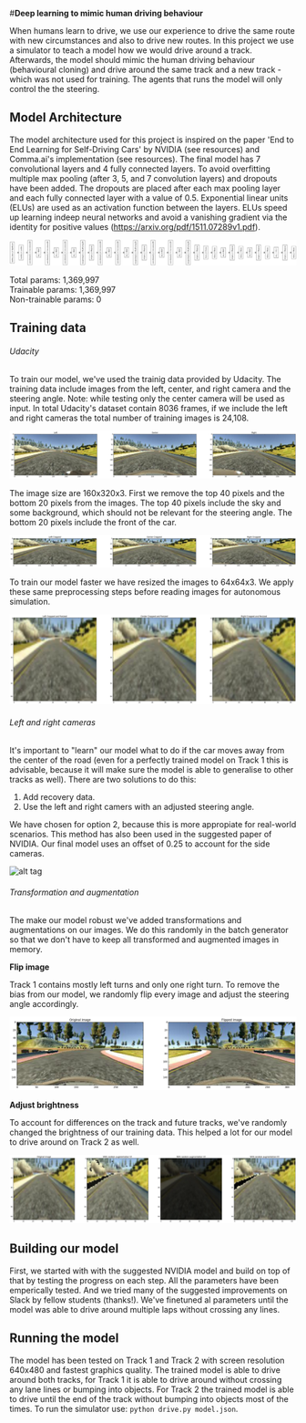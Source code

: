 #**Deep learning to mimic human driving behaviour**

When humans learn to drive, we use our experience to drive the same route with new circumstances and also to drive new routes. In this project we use a simulator to teach a model how we would drive around a track. Afterwards, the model should mimic the human driving behaviour (behavioural cloning) and drive around the same track and a new track - which was not used for training. The agents that runs the model will only control the the steering.



## Model Architecture
The model architecture used for this project is inspired on the paper 'End to End Learning for Self-Driving Cars' by NVIDIA (see resources) and Comma.ai's implementation (see resources). The final model has 7 convolutional layers and 4 fully connected layers. To avoid overfitting multiple max pooling (after 3, 5, and 7 convolution layers) and dropouts have been added. The dropouts are placed after each max pooling layer and each fully connected layer with a value of 0.5. 
Exponential linear units (ELUs) are used as an activation function between the layers. ELUs speed up learning indeep neural networks and avoid a vanishing gradient via the identity for positive values (https://arxiv.org/pdf/1511.07289v1.pdf).

![alt tag](https://github.com/indradenbakker/self-driving-cars-behavioural-cloning/blob/master/images/model.png?raw=true)

Total params: 1,369,997<br>
Trainable params: 1,369,997<br>
Non-trainable params: 0

## Training data
###### Udacity
To train our model, we've used the trainig data provided by Udacity. The training data include images from the left, center, and right camera and the steering angle. Note: while testing only the center camera will be used as input.
In total Udacity's dataset contain 8036 frames, if we include the left and right cameras the total number of training images is 24,108.

![alt tag](https://github.com/indradenbakker/self-driving-cars-behavioural-cloning/blob/master/images/original_images.png?raw=true)

The image size are 160x320x3. First we remove the top 40 pixels and the bottom 20 pixels from the images. The top 40 pixels include the sky and some background, which should not be relevant for the steering angle. The bottom 20 pixels include the front of the car. 

![alt tag](https://github.com/indradenbakker/self-driving-cars-behavioural-cloning/blob/master/images/cropped_image.png?raw=true)

To train our model faster we have resized the images to 64x64x3. We apply these same preprocessing steps before reading images for autonomous simulation. 

![alt tag](https://github.com/indradenbakker/self-driving-cars-behavioural-cloning/blob/master/images/resized_image.png?raw=true)

###### Left and right cameras
It's important to "learn" our model what to do if the car moves away from the center of the road (even for a perfectly trained model on Track 1 this is advisable, because it will make sure the model is able to generalise to other tracks as well). There are two solutions to do this:

1. Add recovery data.
2. Use the left and right camers with an adjusted steering angle. 

We have chosen for option 2, because this is more appropiate for real-world scenarios. This method has also been used in the suggested paper of NVIDIA. Our final model uses an offset of 0.25 to account for the side cameras.

![alt tag](https://github.com/indradenbakker/self-driving-cars-behavioural-cloning/blob/master/images/adjusted_steering.png?raw=true)

###### Transformation and augmentation
The make our model robust we've added transformations and augmentations on our images. We do this randomly in the batch generator so that we don't have to keep all transformed and augmented images in memory.

__Flip image__

Track 1 contains mostly left turns and only one right turn. To remove the bias from our model, we randomly flip every image and adjust the steering angle accordingly.

![alt tag](https://github.com/indradenbakker/self-driving-cars-behavioural-cloning/blob/master/images/flipped_image.png?raw=true)


__Adjust brightness__

To account for differences on the track and future tracks, we've randomly changed the brightness of our training data. This helped a lot for our model to drive around on Track 2 as well. 

![alt tag](https://github.com/indradenbakker/self-driving-cars-behavioural-cloning/blob/master/images/augmented_images.png?raw=true)



## Building our model
First, we started with with the suggested NVIDIA model and build on top of that by testing the progress on each step. All the parameters have been emperically tested. And we tried many of the suggested improvements on Slack by fellow students (thanks!). We've finetuned al parameters until the model was able to drive around multiple laps without crossing any lines. 

## Running the model
The model has been tested on Track 1 and Track 2 with screen resolution 640x480 and fastest graphics quality. The trained model is able to drive around both tracks, for Track 1 it is able to drive around without crossing any lane lines or bumping into objects. For Track 2 the trained model is able to drive until the end of the track without bumping into objects most of the times.
To run the simulator use: `python drive.py model.json`.

